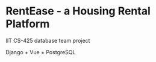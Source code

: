# RentEase - a Housing Rental Platform
IIT CS-425 database team project

Django + Vue + PostgreSQL 
